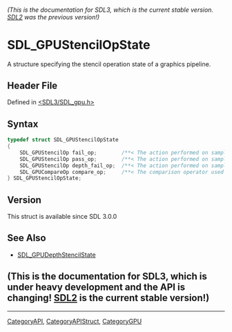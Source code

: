 ###### (This is the documentation for SDL3, which is the current stable version. [SDL2](https://wiki.libsdl.org/SDL2/) was the previous version!)
# SDL_GPUStencilOpState

A structure specifying the stencil operation state of a graphics pipeline.

## Header File

Defined in [<SDL3/SDL_gpu.h>](https://github.com/libsdl-org/SDL/blob/main/include/SDL3/SDL_gpu.h)

## Syntax

```c
typedef struct SDL_GPUStencilOpState
{
    SDL_GPUStencilOp fail_op;        /**< The action performed on samples that fail the stencil test. */
    SDL_GPUStencilOp pass_op;        /**< The action performed on samples that pass the depth and stencil tests. */
    SDL_GPUStencilOp depth_fail_op;  /**< The action performed on samples that pass the stencil test and fail the depth test. */
    SDL_GPUCompareOp compare_op;     /**< The comparison operator used in the stencil test. */
} SDL_GPUStencilOpState;
```

## Version

This struct is available since SDL 3.0.0

## See Also

- [SDL_GPUDepthStencilState](SDL_GPUDepthStencilState)


## (This is the documentation for SDL3, which is under heavy development and the API is changing! [SDL2](https://wiki.libsdl.org/SDL2/) is the current stable version!)



----
[CategoryAPI](CategoryAPI), [CategoryAPIStruct](CategoryAPIStruct), [CategoryGPU](CategoryGPU)

